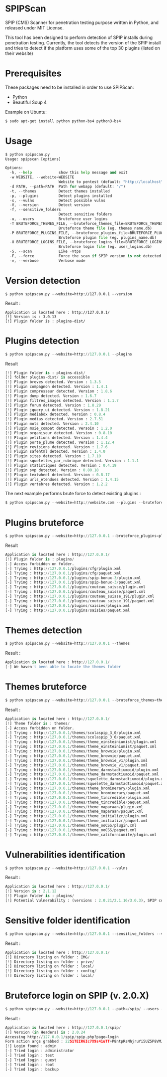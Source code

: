 SPIPScan
========

SPIP (CMS) Scanner for penetration testing purpose written in Python, and released under MIT License.

This tool has been designed to perform detection of SPIP installs during penetration testing. 
Currently, the tool detects the version of the SPIP install and tries to detect if the platform uses some of the top 30 plugins (listed on their website)



Prerequisites
========
These packages need to be installed in order to use SPIPScan:

 * Python
 * Beautiful Soup 4

Example on Ubuntu:

```bash
$ sudo apt-get install python python-bs4 python3-bs4
```



Usage
========

```python
$ python spipscan.py 
Usage: spipscan [options]

Options:
  -h, --help            show this help message and exit
  -w WEBSITE, --website=WEBSITE
                        Website to pentest (default: "http://localhost")
  -d PATH, --path=PATH  Path for webapp (default: "/")
  -t, --themes          Detect themes installed
  -p, --plugins         Detect plugins installed
  -s, --vulns           Detect possible vulns
  -V, --version         Detect version
  -f, --sensitive_folders
                        Detect sensitive folders
  -u, --users           Bruteforce user logins
  -T BRUTEFORCE_THEMES_FILE, --bruteforce_themes_file=BRUTEFORCE_THEMES_FILE
                        Bruteforce theme file (eg. themes_name.db)
  -P BRUTEFORCE_PLUGINS_FILE, --bruteforce_plugins_file=BRUTEFORCE_PLUGINS_FILE
                        Bruteforce plugin file (eg. plugins_name.db)
  -U BRUTEFORCE_LOGINS_FILE, --bruteforce_logins_file=BRUTEFORCE_LOGINS_FILE
                        Bruteforce login file (eg. user_logins.db)
  -S, --scan            Like -Vtps
  -F, --force           Force the scan if SPIP version is not detected
  -v, --verbose         Verbose mode
```

                        

Version detection
========
```
$ python spipscan.py --website=http://127.0.0.1 --version
```

Result : <br />
```
Application is located here : http://127.0.0.1/
[!] Version is : 3.0.13
[!] Plugin folder is : plugins-dist/
```



Plugins detection
========
```python
$ python spipscan.py --website=http://127.0.0.1 --plugins
```

Result <br />
```python
[!] Plugin folder is : plugins-dist/
[!] folder plugins-dist/ is accessible
[!] Plugin breves detected. Version : 1.3.5
[!] Plugin compagnon detected. Version : 1.4.1
[!] Plugin compresseur detected. Version : 1.8.6
[!] Plugin dump detected. Version : 1.6.7
[!] Plugin filtres_images detected. Version : 1.1.7
[!] Plugin forum detected. Version : 1.8.29
[!] Plugin jquery_ui detected. Version : 1.8.21
[!] Plugin mediabox detected. Version : 0.8.4
[!] Plugin medias detected. Version : 2.7.51
[!] Plugin mots detected. Version : 2.4.10
[!] Plugin msie_compat detected. Versoin : 1.2.0
[!] Plugin organiseur detected. Version : 0.8.10
[!] Plugin petitions detected. Version : 1.4.4
[!] Plugin porte_plume detected. Version : 1.12.4
[!] Plugin revisions detected. Version : 1.7.6
[!] Plugin safehtml detected. Version : 1.4.0
[!] Plugin sites detected. Version : 1.7.10
[!] Plugin squelettes_par_rubrique detected. Version : 1.1.1
[!] Plugin statistiques detected. Version : 0.4.19
[!] Plugin svp detected. Version : 0.80.18
[!] Plugin textwheel detected. Version : 0.8.17
[!] Plugin urls_etendues detected. Version : 1.4.15
[!] Plugin vertebres detected. Version : 1.2.2
```


The next example performs brute force to detect existing plugins :

```python
$ python spipscan.py --website=http://website.com --plugins --bruteforce_plugins=plugins_name.db
```



Plugins bruteforce
========
```python
$ python spipscan.py --website=http://127.0.0.1 --bruteforce_plugins=plugins_name.db
```

Result <br />
```python
Application is located here : http://127.0.0.1/
[!] Plugin folder is : plugins/
[-] Access forbidden on folder.
[-] Trying : http://127.0.0.1/plugins/cfg/plugin.xml
[-] Trying : http://127.0.0.1/plugins/cfg/paquet.xml
[-] Trying : http://127.0.0.1/plugins/spip-bonux-3/plugin.xml
[-] Trying : http://127.0.0.1/plugins/spip-bonux-3/paquet.xml
[-] Trying : http://127.0.0.1/plugins/couteau_suisse/plugin.xml
[-] Trying : http://127.0.0.1/plugins/couteau_suisse/paquet.xml
[-] Trying : http://127.0.0.1/plugins/couteau_suisse_191/plugin.xml
[-] Trying : http://127.0.0.1/plugins/couteau_suisse_191/paquet.xml
[-] Trying : http://127.0.0.1/plugins/saisies/plugin.xml
[-] Trying : http://127.0.0.1/plugins/saisies/paquet.xml
```



Themes detection
========
```python
$ python spipscan.py --website=http://127.0.0.1 --themes
```

Result : <br />
```python
Application is located here : http://127.0.0.1/
[-] We haven't been able to locate the themes folder
```



Themes bruteforce
========
```python
$ python spipscan.py --website=http://127.0.0.1 --bruteforce_themes=themes_name.db
```

Result : <br />
```python
Application is located here : http://127.0.0.1/
[!] Theme folder is : themes/
[-] Access forbidden on folder.
[-] Trying : http://127.0.0.1/themes/scolaspip_3_0/plugin.xml
[-] Trying : http://127.0.0.1/themes/scolaspip_3_0/paquet.xml
[-] Trying : http://127.0.0.1/themes/theme_einsteiniumist/plugin.xml
[-] Trying : http://127.0.0.1/themes/theme_einsteiniumist/paquet.xml
[-] Trying : http://127.0.0.1/themes/theme_brownie/plugin.xml
[-] Trying : http://127.0.0.1/themes/theme_brownie/paquet.xml
[-] Trying : http://127.0.0.1/themes/theme_brownie_v1/plugin.xml
[-] Trying : http://127.0.0.1/themes/theme_brownie_v1/paquet.xml
[-] Trying : http://127.0.0.1/themes/theme_darmstadtiumoid/plugin.xml
[-] Trying : http://127.0.0.1/themes/theme_darmstadtiumoid/paquet.xml
[-] Trying : http://127.0.0.1/themes/squelette_darmstadtiumoid/plugin.xml
[-] Trying : http://127.0.0.1/themes/squelette_darmstadtiumoid/paquet.xml
[-] Trying : http://127.0.0.1/themes/theme_brominerary/plugin.xml
[-] Trying : http://127.0.0.1/themes/theme_brominerary/paquet.xml
[-] Trying : http://127.0.0.1/themes/theme_tincredible/plugin.xml
[-] Trying : http://127.0.0.1/themes/theme_tincredible/paquet.xml
[-] Trying : http://127.0.0.1/themes/theme_maparaan/plugin.xml
[-] Trying : http://127.0.0.1/themes/theme_maparaan/paquet.xml
[-] Trying : http://127.0.0.1/themes/theme_initializr/plugin.xml
[-] Trying : http://127.0.0.1/themes/theme_initializr/paquet.xml
[-] Trying : http://127.0.0.1/themes/theme_ooCSS/plugin.xml
[-] Trying : http://127.0.0.1/themes/theme_ooCSS/paquet.xml
[-] Trying : http://127.0.0.1/themes/theme_californiumite/plugin.xml
```



Vulnerabilities identification
========
```python
$ python spipscan.py --website=http://127.0.0.1 --vulns
```

Result : <br />
```python
Application is located here : http://127.0.0.1/
[!] Version is : 2.1.12
[!] Plugin folder is : plugins/
[!] Potential Vulnerability : (versions : 2.0.21/2.1.16/3.0.3), SPIP connect Parameter PHP Injection, details : http://www.exploit-db.com/exploits/27941/
```



Sensitive folder identification
========
```python
$ python spipscan.py --website=http://127.0.0.1 --sensitive_folders --verbose
```

Result : <br />
```python
Application is located here : http://127.0.0.1/
[!] Directory listing on folder : IMG/
[!] Directory listing on folder : prive/
[!] Directory listing on folder : local/
[!] Directory listing on folder : config/
[!] Directory listing on folder : local/
```



Bruteforce login on SPIP (v. 2.0.X)
========
```python
$ python spipscan.py --website=http://127.0.0.1 --path=/spip/ --users --bruteforce_logins_file=user_logins.db --verbose
```

Result : <br />
```python
Application is located here : http://127.0.0.1/spip/
[!] Version (in Headers) is : 2.0.24
Accessing http://127.0.0.1/spip/spip.php?page=login
Form action args grabbed : 22S1TEIR6Ic7X9s41uTT+P8ntpRsNhjruYi5UZ5P8VMJ5VjfgqFrBeoa5+xz/roi9UtxAqw+j7bSTZiHHwjtj/kkOnzorNLXOneOGWXYIgNJI3uZdvq374q8NtT5nL7n56mO4+rJePWrUAhEXw==
[!] Login found : admin
[-] Tried login : administrator
[-] Tried login : test
[-] Tried login : guest
[-] Tried login : root
[-] Tried login : backup
```
